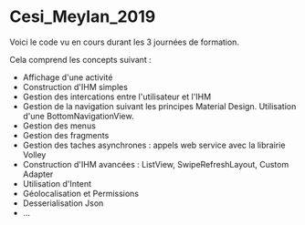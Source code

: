 # Cesi_Meylan_2019

Voici le code vu en cours durant les 3 journées de formation.

Cela comprend les concepts suivant :
- Affichage d'une activité
- Construction d'IHM simples
- Gestion des intercations entre l'utilisateur et l'IHM
- Gestion de la navigation suivant les principes Material Design. Utilisation d'une BottomNavigationView.
- Gestion des menus
- Gestion des fragments
- Gestion des taches asynchrones : appels web service avec la librairie Volley
- Construction d'IHM avancées : ListView, SwipeRefreshLayout, Custom Adapter
- Utilisation d'Intent
- Géolocalisation et Permissions
- Desserialisation Json
- ...
